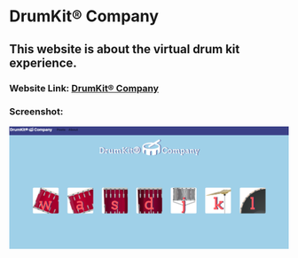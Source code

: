 # DrumKit® Company
## This website is about the virtual drum kit experience.

### Website Link: <a href="https://drumkitcompany.github.io/main/" target="_blank">DrumKit® Company</a>

### Screenshot:

<div align="center">
  <img src="screenshots/drumkitcompany.png">
  </div>
